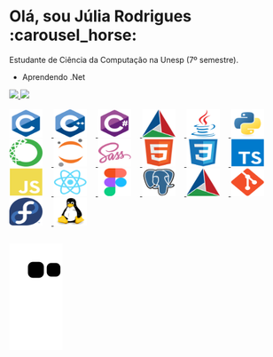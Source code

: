 <h1 align="left">Olá, sou Júlia Rodrigues :carousel_horse: </h1> 

Estudante de Ciência da Computação na Unesp (7º semestre).

- Aprendendo .Net

<div>
  <a href="https://github.com/juliarmn">
  <img height="180em" src="https://github-readme-stats.vercel.app/api?username=juliarmn&show_icons=true&theme=bear&include_all_commits=true&count_private=true"/>
  <img height="180em" src="https://github-readme-stats.vercel.app/api/top-langs/?username=juliarmn&layout=compact&langs_count=9&count_private=true&theme=bear"/>
 </div>
  
  <br>
  
  <div style="display: inline_block">
    
   <img style="padding:0 1rem 0 0" height="50" width="60" src="https://raw.githubusercontent.com/devicons/devicon/master/icons/c/c-original.svg">
   <img style="padding:0 1rem 0 0" height="50" width="60" src="https://github.com/devicons/devicon/blob/master/icons/cplusplus/cplusplus-original.svg">
   <img style="padding:0 1rem 0 0" height="50" width="60" src="https://github.com/devicons/devicon/blob/master/icons/csharp/csharp-original.svg">
   <img style="padding:0 1rem 0 0" height="50" width="60" src="https://github.com/devicons/devicon/blob/master/icons/cmake/cmake-original.svg">
   <img style="padding:0 1rem 0 0" height="50" width="60" src="https://raw.githubusercontent.com/devicons/devicon/master/icons/java/java-original.svg">
   <img style="padding:0 1rem 0 0" height="50" width="60" src="https://raw.githubusercontent.com/devicons/devicon/master/icons/python/python-original.svg">
   <img style="padding:0 1rem 0 0" height="50" width="60" src="https://raw.githubusercontent.com/devicons/devicon/master/icons/anaconda/anaconda-original.svg">
   <img style="padding:0 1rem 0 0" height="50" width="60" src="https://raw.githubusercontent.com/devicons/devicon/master/icons/jupyter/jupyter-original.svg">
   <img style="padding:0 1rem 0 0" height="50" width="60" src="https://raw.githubusercontent.com/devicons/devicon/master/icons/sass/sass-original.svg">
   <img style="padding:0 1rem 0 0" height="50" width="60" src="https://raw.githubusercontent.com/devicons/devicon/master/icons/html5/html5-original.svg">
   <img style="padding:0 1rem 0 0" height="50" width="60" src="https://raw.githubusercontent.com/devicons/devicon/master/icons/css3/css3-original.svg">
   <img style="padding:0 1rem 0 0" height="50" width="60" src="https://github.com/devicons/devicon/blob/master/icons/typescript/typescript-plain.svg">
   <img style="padding:0 1rem 0 0" height="50" width="60" src="https://github.com/devicons/devicon/blob/master/icons/javascript/javascript-plain.svg">
   <img style="padding:0 1rem 0 0" height="50" width="60" src="https://github.com/devicons/devicon/blob/master/icons/react/react-original.svg">
   <img style="padding:0 1rem 0 0" height="50" width="60" src="https://github.com/devicons/devicon/blob/master/icons/figma/figma-original.svg">
   <img style="padding:0 1rem 0 0" height="50" width="60" src="https://github.com/devicons/devicon/blob/master/icons/postgresql/postgresql-original.svg">
   <img style="padding:0 1rem 0 0" height="50" width="60" src="https://github.com/devicons/devicon/blob/master/icons/cmake/cmake-original.svg">
   <img style="padding:0 1rem 0 0" height="50" width="60" src="https://github.com/devicons/devicon/blob/master/icons/git/git-original.svg">
   <img style="padding:0 1rem 0 0" height="50" width="60" src="https://github.com/devicons/devicon/blob/master/icons/fedora/fedora-original.svg">
   <img style="padding:0 1rem 0 0" height="50" width="60" src="https://github.com/devicons/devicon/blob/master/icons/linux/linux-original.svg">
   
  </div>

  ##
  
![Snake animation](https://github.com/juliarmn/juliarmn/blob/output/github-contribution-grid-snake.svg)
<!---
juliarmn/juliarmn is a ✨ special ✨ repository because its `README.md` (this file) appears on your GitHub profile.
You can click the Preview link to take a look at your changes.
--->

